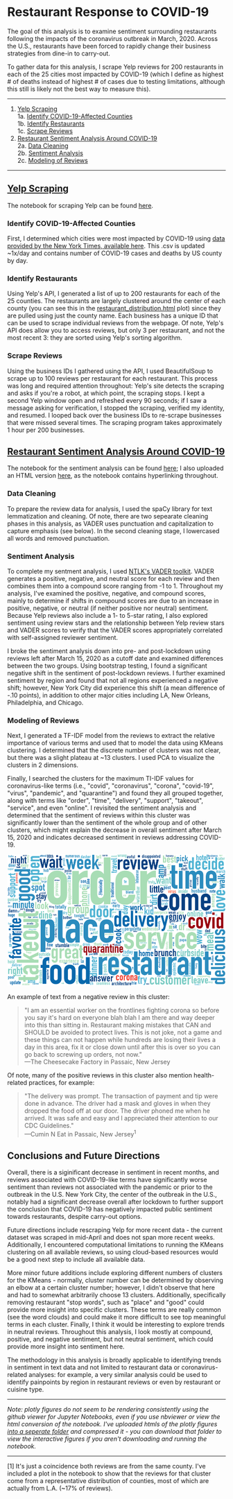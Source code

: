 # Restaurant Response to COVID-19
The goal of this analysis is to examine sentiment surrounding restaurants following the impacts of the coronavirus outbreak in March, 2020. Across the U.S., restaurants have been forced to rapidly change their business strategies from dine-in to carry-out.

To gather data for this analysis, I scrape Yelp reviews for 200 restaurants in each of the 25 cities most impacted by COVID-19 (which I define as highest # of deaths instead of highest # of cases due to testing limitations, although this still is likely not the best way to measure this).

***
1. [Yelp Scraping](#Yelp-Scraping)  
    1a. [Identify COVID-19-Affected Counties](#Identify-COVID-19-Affected-Counties)  
    1b. [Identify Restaurants](#Identify-Restaurants)  
    1c. [Scrape Reviews](#Scrape-Reviews)  
2. [Restaurant Sentiment Analysis Around COVID-19](#Restaurant-Sentiment-Analysis-Around-COVID-19)  
    2a. [Data Cleaning](#Data-Cleaning)  
    2b. [Sentiment Analysis](#Sentiment-Analysis)  
    2c. [Modeling of Reviews](#Modeling-of-Reviews)  

***
## [Yelp Scraping](yelp-scraping.ipynb)
The notebook for scraping Yelp can be found [here](yelp-scraping.ipynb). 

### Identify COVID-19-Affected Counties
First, I determined which cities were most impacted by COVID-19 using [data provided by the New York Times, available here](https://raw.githubusercontent.com/nytimes/covid-19-data/master/us-counties.csv). This .csv is updated ~1x/day and contains number of COVID-19 cases and deaths by US county by day.

### Identify Restaurants
Using Yelp's API, I generated a list of up to 200 restaurants for each of the 25 counties. The restaurants are largely clustered around the center of each county (you can see this in the [restaurant_distribution.html](plotly_figures.zip) plot) since they are pulled using just the county name. Each business has a unique ID that can be used to scrape individual reviews from the webpage. Of note, Yelp's API does allow you to access reviews, but only 3 per restaurant, and not the most recent 3: they are sorted using Yelp's sorting algorithm.

### Scrape Reviews
Using the business IDs I gathered using the API, I used BeautifulSoup to scrape up to 100 reviews per restaurant for each restaurant. This process was long and required attention throughout: Yelp's site detects the scraping and asks if you're a robot, at which point, the scraping stops. I kept a second Yelp window open and refreshed every 90 seconds; if I saw a message asking for verification, I stopped the scraping, verified my identity, and resumed. I looped back over the business IDs to re-scrape businesses that were missed several times. The scraping program takes approximately 1 hour per 200 businesses.

## [Restaurant Sentiment Analysis Around COVID-19](covid19-sentiment-analysis.ipynb)
The notebook for the sentiment analysis can be found [here](covid19-sentiment-analysis.ipynb); I also uploaded an HTML version [here](covid19-sentiment-analysis.html), as the notebook contains hyperlinking throughout.

### Data Cleaning 
To prepare the review data for analysis, I used the spaCy library for text lemmatization and cleaning. Of note, there are two sepearate cleaning phases in this analysis, as VADER uses punctuation and capitalization to capture emphasis (see below). In the second cleaning stage, I lowercased all words and removed punctuation.

### Sentiment Analysis
To complete my sentment analysis, I used [NTLK's VADER toolkit](https://github.com/cjhutto/vaderSentiment). VADER generates a positive, negative, and neutral score for each review and then combines them into a compound score ranging from -1 to 1. Throughout my analysis, I've examined the positive, negative, and compound scores, mainly to determine if shifts in compound scores are due to an increase in positive, negative, or neutral (if neither positive nor neutral) sentiment. Because Yelp reviews also include a 1- to 5-star rating, I also explored sentiment using review stars and the relationship between Yelp review stars and VADER scores to verify that the VADER scores appropriately correlated with self-assigned reviewer sentiment.

I broke the sentiment analysis down into pre- and post-lockdown using reviews left after March 15, 2020 as a cutoff date and examined differences between the two groups. Using bootstrap testing, I found a significant negative shift in the sentiment of post-lockdown reviews. I further examined sentiment by region and found that not all regions experienced a negative shift; however, New York City did experience this shift (a mean difference of -.10 points), in addition to other major cities including LA, New Orleans, Philadelphia, and Chicago.

### Modeling of Reviews
Next, I generated a TF-IDF model from the reviews to extract the relative importance of various terms and used that to model the data using KMeans clustering. I determined that the discrete number of clusters was not clear, but there was a slight plateau at ~13 clusters. I used PCA to visualize the clusters in 2 dimensions. 

Finally, I searched the clusters for the maximum TI-IDF values for coronavirus-like terms (i.e., "covid", "coronavirus", "corona", "covid-19", "virus", "pandemic", and "quarantine") and found they all grouped together, along with terms like "order", "time", "delivery", "support", "takeout", "service", and even "online". I revisited the sentiment analysis and determined that the sentiment of reviews within this cluster was significantly lower than the sentiment of the whole group and of other clusters, which might explain the decrease in overall sentiment after March 15, 2020 and indicates decreased sentiment in reviews addressing COVID-19. 

![Cornavirus-like Terms](covid_wordcloud.png)

An example of text from a negative review in this cluster:
>"I am an essential worker on the frontlines fighting corona so before you say it's hard on everyone blah blah I am there and way deeper into this than sitting in. Restaurant making mistakes that CAN and SHOULD be avoided to protect lives. This is not joke, not a game and these things can not happen while hundreds are losing their lives a day in this area, fix it or close down until after this is over so you can go back to screwing up orders, not now."  
&mdash;The Cheesecake Factory in Passaic, New Jersey

Of note, many of the positive reviews in this cluster also mention health-related practices, for example:
>"The delivery was prompt. The transaction of payment and tip were done in advance.  The driver had a mask and gloves in when they dropped the food off at our door.  The driver phoned me when he arrived.  It was safe and easy and I appreciated their attention to our CDC Guidelines."  
&mdash;Cumin N Eat in Passaic, New Jersey<sup>1</sup>

## Conclusions and Future Directions
Overall, there is a siginificant decrease in sentiment in recent months, and reviews associated with COVID-19-like terms have significantly worse sentiment than reviews not associated with the pandemic or prior to the outbreak in the U.S. New York City, the center of the outbreak in the U.S., notably had a significant decrease overall after lockdown to further support the conclusion that COVID-19 has negatively impacted public sentiment towards restaurants, despite carry-out options.

Future directions include rescraping Yelp for more recent data - the current dataset was scraped in mid-April and does not span more recent weeks. Additionally, I encountered computational limitations to running the KMeans clustering on all available reviews, so using cloud-based resources would be a good next step to include all available data.

More minor future additions include exploring different numbers of clusters for the KMeans - normally, cluster number can be determined by observing an elbow at a certain cluster number; however, I didn't observe that here and had to somewhat arbitrarily choose 13 clusters. Additionally, specifically removing restaurant "stop words", such as "place" and "good" could provide more insight into specific clusters. These terms are really common (see the word clouds) and could make it more difficult to see top meaningful terms in each cluster. Finally, I think it would be interesting to explore trends in neutral reviews. Throughout this analysis, I look mostly at compound, positive, and negative sentiment, but not neutral sentiment, which could provide more insight into sentiment here. 

The methodology in this analysis is broadly applicable to identifying trends in sentiment in text data and not limited to restaurant data or coronavirus-related analyses: for example, a very similar analysis could be used to identify painpoints by region in restaurant reviews or even by restaurant or cuisine type.
***
_Note: plotly figures do not seem to be rendering consistently using the github viewer for Jupyter Notebooks, even if you use nbviewer or view the html conversion of the notebook. I've uploaded htmls of the plotly figures [into a seperate folder](plotly_figures.zip) and compressed it - you can download that folder to view the interactive figures if you aren't downloading and running the notebook._ 

***
\[1] It's just a coincidence both reviews are from the same county. I've included a plot in the notebook to show that the reviews for that cluster come from a representative distribution of counties, most of which are actually from L.A. (~17% of reviews).



